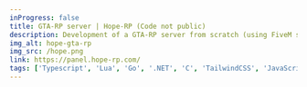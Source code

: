 ```yaml
---
inProgress: false
title: GTA-RP server | Hope-RP (Code not public)
description: Development of a GTA-RP server from scratch (using FiveM server base). With a web panel, custom VoIP system, desktop application and administration tools. Project still under development!
img_alt: hope-gta-rp
img_src: /hope.png
link: https://panel.hope-rp.com/
tags: ['Typescript', 'Lua', 'Go', '.NET', 'C', 'TailwindCSS', 'JavaScript', 'MariaDB', 'InfluxDB']
---
```

